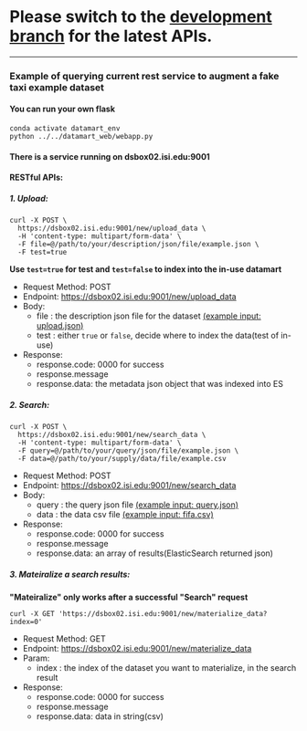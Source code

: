 # Please switch to the [development branch](https://github.com/usc-isi-i2/datamart/tree/development) for the latest APIs.

--------------------

### Example of querying current rest service to augment a fake taxi example dataset

#### You can run your own flask
```commandline
conda activate datamart_env
python ../../datamart_web/webapp.py
```

#### There is a service running on dsbox02.isi.edu:9001

#### RESTful APIs:
##### 1. Upload:
```angular2html
curl -X POST \
  https://dsbox02.isi.edu:9001/new/upload_data \
  -H 'content-type: multipart/form-data' \
  -F file=@/path/to/your/description/json/file/example.json \
  -F test=true
```
**Use `test=true` for test and `test=false` to index into the in-use datamart**
- Request Method: POST
- Endpoint: https://dsbox02.isi.edu:9001/new/upload_data
- Body: 
    - file : the description json file for the dataset [(example input: upload.json)](upload.json)
    - test : either `true` or `false`, decide where to index the data(test of in-use)
- Response:
    - response.code: 0000 for success
    - response.message
    - response.data: the metadata json object that was indexed into ES
    
##### 2. Search:
```angular2html
curl -X POST \
  https://dsbox02.isi.edu:9001/new/search_data \
  -H 'content-type: multipart/form-data' \
  -F query=@/path/to/your/query/json/file/example.json \
  -F data=@/path/to/your/supply/data/file/example.csv
```
- Request Method: POST
- Endpoint: https://dsbox02.isi.edu:9001/new/search_data
- Body: 
    - query : the query json file [(example input: query.json)](query.json)
    - data : the data csv file [(example input: fifa.csv)](fifa.csv)
- Response:
    - response.code: 0000 for success
    - response.message
    - response.data: an array of results(ElasticSearch returned json)
    
    
##### 3. Mateiralize a search results:
**"Mateiralize" only works after a successful "Search" request**
```angular2html
curl -X GET 'https://dsbox02.isi.edu:9001/new/materialize_data?index=0' 
```
- Request Method: GET
- Endpoint: https://dsbox02.isi.edu:9001/new/materialize_data
- Param: 
    - index :  the index of the dataset you want to materialize, in the search result
- Response:
    - response.code: 0000 for success
    - response.message
    - response.data: data in string(csv)

